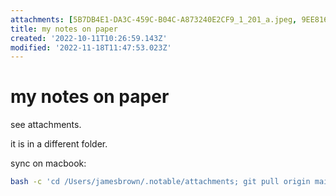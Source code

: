 ```yaml
---
attachments: [5B7DB4E1-DA3C-459C-B04C-A873240E2CF9_1_201_a.jpeg, 9EE816B3-49EE-4319-9482-D4F05D5FFF35_1_201_a.jpeg, 98B814D1-A7BB-4830-B624-46DD3FB30877_1_201_a.jpeg, 94697DAB-DE2E-4701-8BB2-0C62A62F450D_1_201_a.jpeg, 94697DAB-DE2E-4701-8BB2-0C62A62F450D_1_201_a.jpeg, A6B2E19A-2E88-4EC6-85C7-94C2241E06DB_1_201_a.jpeg, A6B60599-029F-4556-953F-7561D06F0370_1_201_a.jpeg, AE73B5A7-4B2B-4CED-99EA-08128457D79A_1_201_a.jpeg, B6EA8EA3-5232-484A-B89C-01D975FE4C86_1_201_a.jpeg, BD5D0BAE-D08C-4728-874D-488DD24E0D45_1_201_a.jpeg, CD9997C5-DFE2-47ED-9F8C-1255E43F4E5A_1_201_a.jpeg, E487BE4D-07D7-4DD7-B4E5-D78BC6E66B9C_1_201_a.jpeg, E846EDBA-150C-4BE0-8BE6-3903A5840E15_1_201_a.jpeg]
title: my notes on paper
created: '2022-10-11T10:26:59.143Z'
modified: '2022-11-18T11:47:53.023Z'
---
```


# my notes on paper

see attachments.

it is in a different folder.

sync on macbook:

```bash
bash -c 'cd /Users/jamesbrown/.notable/attachments; git pull origin main; git add .; git commit -m "init commit"; git push origin main'
```
